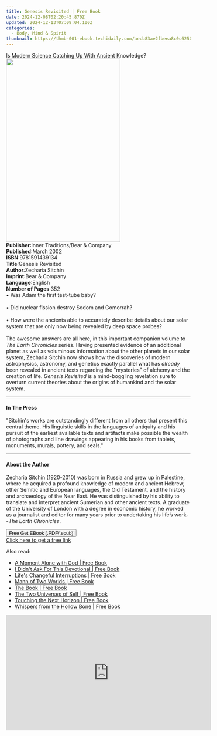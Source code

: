```yaml
---
title: Genesis Revisited | Free Book
date: 2024-12-08T02:20:45.870Z
updated: 2024-12-13T07:09:04.100Z
categories:
  - Body, Mind & Spirit
thumbnail: https://thmb-001-ebook.techidaily.com/aecb83ae2fbeea8c0c6250f1520bce24c736fd4c241c6f0f404567f25455b544.jpg
---
```

<main id="book-container">
  <div class="flex flex-col">
    <div class="book-brief flex-1 py-6 px-4 sm:p-6 md:py-10 md:px-8">
      <!-- brief-->
      <div class="book-brief-main">
        Is Modern Science Catching Up With Ancient Knowledge?
      </div>
    </div>
    <div
      class="book-meta-info flex-1 grid gap-4 col-start-1 col-end-3 row-start-1 sm:mb-6 sm:grid-cols-4 lg:gap-6 lg:col-start-2 lg:row-end-6 lg:row-span-6 lg:mb-0"
    >
      <div
        class="book-meta-info-left place-content-center mt-4 p-4 text-sm leading-6 col-start-2 col-span-2 dark:text-slate-400"
      >
        <img
          class="w-full h-500 object-cover rounded-lg sm:h-255 sm:col-span-2 lg:col-span-full"
          src="https://img-001-ebook.techidaily.com/6ac8f4bdae2be88eccc211793167c41d283d2805c2e4cefe0d5e3a767a7b128a.jpg"
          alt=""
          width="312"
          height="500"
        />
      </div>
      <div
        class="book-meta-info-right mt-2 col-start-1 row-start-2 col-span-3 self-center"
      >
        <!-- meta data  -->
        <div class="flex flex-col px-4 md:px-8">
          <div class="flex-1">
            <strong>Publisher</strong>:<span class="px-2"
              >Inner Traditions/Bear &amp; Company</span
            >
          </div>
          <div class="flex-1">
            <strong>Published</strong>:<span class="px-2">March 2002</span>
          </div>
          <div class="flex-1">
            <strong>ISBN</strong>:<span class="px-2">9781591439134</span>
          </div>
          <div class="flex-1">
            <strong>Title</strong>:<span class="px-2">Genesis Revisited</span>
          </div>
          <div class="flex-1">
            <strong>Author</strong>:<span class="px-2">Zecharia Sitchin</span>
          </div>
          <div class="flex-1">
            <strong>Imprint</strong>:<span class="px-2"
              >Bear &amp; Company</span
            >
          </div>
          <div class="flex-1">
            <strong>Language</strong>:<span class="px-2">English</span>
          </div>
          <div class="flex-1">
            <strong>Number of Pages</strong>:<span class="px-2">352</span>
          </div>
        </div>
      </div>
    </div>
    <div class="book-description flex-1 py-6 px-4 sm:p-6 md:py-10 md:px-8">
      <div class="book-description-main">
        <div accordion-content="" id="description">
          • Was Adam the first test-tube baby? <br />
          <br />• Did nuclear fission destroy Sodom and Gomorrah? <br />
          <br />• How were the ancients able to accurately describe details
          about our solar system that are only now being revealed by deep space
          probes? <br />
          <br />The awesome answers are all here, in this important companion
          volume to <i>The Earth Chronicles</i> series. Having presented
          evidence of an additional planet as well as voluminous information
          about the other planets in our solar system, Zecharia Sitchin now
          shows how the discoveries of modern astrophysics, astronomy, and
          genetics exactly parallel what has <i>already</i> been revealed in
          ancient texts regarding the "mysteries" of alchemy and the creation of
          life. <i>Genesis Revisited</i> is a mind-boggling revelation sure to
          overturn current theories about the origins of humankind and the solar
          system.
        </div>
      </div>
    </div>
    <div class="book-excerpts flex-1 py-6 px-4 sm:p-6 md:py-10 md:px-8">
      <!-- excerpts-->
      <div class="book-excerpts-main">
        <hr />
        <h4 class="placeholder placeholder-heading">
          <span>In The Press</span>
        </h4>
        <p>
          "Sitchin's works are outstandingly different from all others that
          present this central theme. His linguistic skills in the languages of
          antiquity and his pursuit of the earliest available texts and
          artifacts make possible the wealth of photographs and line drawings
          appearing in his books from tablets, monuments, murals, pottery, and
          seals."
        </p>
      </div>
    </div>
    <div class="book-about-author flex-1 py-6 px-4 sm:p-6 md:py-10 md:px-8">
      <!-- about author-->
      <div class="book-main-author-main">
        <hr />
        <h4 class="placeholder placeholder-heading">
          <span>About the Author</span>
        </h4>
        <p>
          Zecharia Sitchin (1920-2010) was born in Russia and grew up in
          Palestine, where he acquired a profound knowledge of modern and
          ancient Hebrew, other Semitic and European languages, the Old
          Testament, and the history and archaeology of the Near East. He was
          distinguished by his ability to translate and interpret ancient
          Sumerian and other ancient texts. A graduate of the University of
          London with a degree in economic history, he worked as a journalist
          and editor for many years prior to undertaking his life’s work--<i
            >The Earth Chronicles</i
          >.
        </p>
      </div>
    </div>
    <div class="book-free-get flex-1 py-6 px-4 sm:p-6 md:py-10 md:px-8">
      <button
        id="btn-free-get"
        class="bg-blue-500 hover:bg-blue-700 text-white font-bold py-2 px-4 rounded"
      >
        Free Get EBook (.PDF/.epub)
      </button>
      <div id="countdown-display" class="px-2 text-lg mt-2"></div>
      <a
        id="free-link"
        class="hidden bg-blue-500 hover:bg-blue-700 text-white font-bold py-2 px-4 rounded"
        href="https://www.ebooks.com/en-us/book/95782422/genesis-revisited/zecharia-sitchin/"
        target="_blank"
        >Click here to get a free link</a
      >
    </div>
    <script>
      let countdownTime = 0;
      let countdownInterval = null;
      document
        .getElementById('btn-free-get')
        .addEventListener('click', startCountdown);
      function startCountdown() {
        countdownTime = new Date().getTime() + 60000 * 3;
        countdownInterval = setInterval(updateCountdown, 1000);
        document.getElementById('btn-free-get').disabled = true;
        document
          .getElementById('btn-free-get')
          .classList.add('bg-gray-500', 'cursor-not-allowed');
      }
      function updateCountdown() {
        let currentTime = new Date().getTime();
        let timeLeft = countdownTime - currentTime;
        let secondsLeft = Math.floor(timeLeft / 1000);
        document.getElementById('countdown-display').innerHTML =
          `Remaining time: ${secondsLeft} seconds.`;
        if (secondsLeft <= 0) {
          clearInterval(countdownInterval);
          document.getElementById('btn-free-get').classList.add('hidden');
          document.getElementById('free-link').classList.remove('hidden');
          document.getElementById('countdown-display').innerHTML = '';
        }
      }
    </script>
  </div>
</main>

<ins class="adsbygoogle"
      style="display:block"
      data-ad-client="ca-pub-7571918770474297"
      data-ad-slot="8358498916"
      data-ad-format="auto"
      data-full-width-responsive="true"></ins>
    

<span class="atpl-alsoreadstyle">Also read:</span>
<div><ul>
<li><a href="https://novels-ebooks.techidaily.com/210340378-9781952308055-a-moment-alone-with-god/"><u>A Moment Alone with God | Free Book</u></a></li>
<li><a href="https://novels-ebooks.techidaily.com/210340281-9780578946559-i-didnt-ask-for-this-devotional/"><u>I Didn't Ask For This Devotional | Free Book</u></a></li>
<li><a href="https://novels-ebooks.techidaily.com/210340317-9781641845557-lifes-changeful-interruptions/"><u>Life's Changeful Interruptions | Free Book</u></a></li>
<li><a href="https://novels-ebooks.techidaily.com/210340366-9781914264207-mann-of-two-worlds/"><u>Mann of Two Worlds | Free Book</u></a></li>
<li><a href="https://novels-ebooks.techidaily.com/210340430-9781098081812-the-book/"><u>The Book | Free Book</u></a></li>
<li><a href="https://novels-ebooks.techidaily.com/210340210-9781955885157-the-two-universes-of-self/"><u>The Two Universes of Self | Free Book</u></a></li>
<li><a href="https://novels-ebooks.techidaily.com/210340607-9781908421517-touching-the-next-horizon/"><u>Touching the Next Horizon | Free Book</u></a></li>
<li><a href="https://novels-ebooks.techidaily.com/210340300-9781948979672-whispers-from-the-hollow-bone/"><u>Whispers from the Hollow Bone | Free Book</u></a></li>
</ul></div>

<!-- affiliate ads begin -->
<iframe width="560" height="315" src="https://www.youtube.com/embed/UCqHbpxQGP4?si=XGkajFHdqyoKNAFM" title="YouTube video player" frameborder="0" allow="accelerometer; autoplay; clipboard-write; encrypted-media; gyroscope; picture-in-picture; web-share" referrerpolicy="strict-origin-when-cross-origin" allowfullscreen></iframe>
<!-- affiliate ads end -->

